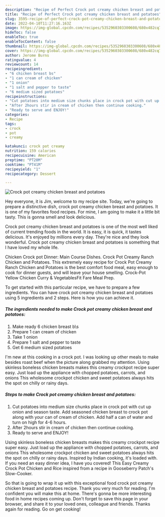 ```yaml
---
description: "Recipe of Perfect Crock pot creamy chicken breast and potatoes"
title: "Recipe of Perfect Crock pot creamy chicken breast and potatoes"
slug: 3595-recipe-of-perfect-crock-pot-creamy-chicken-breast-and-potatoes
date: 2022-04-10T11:27:16.163Z
image: https://img-global.cpcdn.com/recipes/5352960303300608/680x482cq70/crock-pot-creamy-chicken-breast-and-potatoes-recipe-main-photo.jpg
hideToc: false
enableToc: true
enableTocContent: false
thumbnail: https://img-global.cpcdn.com/recipes/5352960303300608/680x482cq70/crock-pot-creamy-chicken-breast-and-potatoes-recipe-main-photo.jpg
cover: https://img-global.cpcdn.com/recipes/5352960303300608/680x482cq70/crock-pot-creamy-chicken-breast-and-potatoes-recipe-main-photo.jpg
author: Jerome Burns
ratingvalue: 4
reviewcount: 14
recipeingredient:
- "6 chicken breast bs"
- "1 can cream of chicken"
- "1 onion"
- "1 salt and pepper to taste"
- "6 medium sized potatoes"
recipeinstructions:
- "Cut potatoes into medium size chunks place in crock pot with cut up onion and season taste. Add seasoned chicken breast to crock pot along with your can of cream of chicken. Add half a can of water and turn on high for 4-6 hours."
- "After 2hours stir in cream of chicken then continue cooking."
- "Ready to serve and ENJOY!"
categories:
- Recipe
tags:
- crock
- pot
- creamy

katakunci: crock pot creamy 
nutrition: 159 calories
recipecuisine: American
preptime: "PT20M"
cooktime: "PT41M"
recipeyield: "1"
recipecategory: Dessert

---
```



![Crock pot creamy chicken breast and potatoes](https://img-global.cpcdn.com/recipes/5352960303300608/680x482cq70/crock-pot-creamy-chicken-breast-and-potatoes-recipe-main-photo.jpg)

Hey everyone, it is Jim, welcome to my recipe site. Today, we're going to prepare a distinctive dish, crock pot creamy chicken breast and potatoes. It is one of my favorites food recipes. For mine, I am going to make it a little bit tasty. This is gonna smell and look delicious.

Crock pot creamy chicken breast and potatoes is one of the most well liked of current trending foods in the world. It is easy, it is quick, it tastes delicious. It's enjoyed by millions every day. They're nice and they look wonderful. Crock pot creamy chicken breast and potatoes is something that I have loved my whole life.

Chicken Crock pot Dinner: Main Course Dishes. Crock Pot Creamy Ranch Chicken and Potatoes. This extremely easy recipe for Crock Pot Creamy Ranch Chicken and Potatoes is the best comfort food meal, easy enough to cook for dinner guests, and will leave your house smelling. Crock-Pot Yellow Chicken Curry &amp; VegetablesFit Fare Meal Prep.


To get started with this particular recipe, we have to prepare a few ingredients. You can have crock pot creamy chicken breast and potatoes using 5 ingredients and 2 steps. Here is how you can achieve it.

<!--inarticleads1-->

##### The ingredients needed to make Crock pot creamy chicken breast and potatoes:

1. Make ready 6 chicken breast b\s
1. Prepare 1 can cream of chicken
1. Take 1 onion
1. Prepare 1 salt and pepper to taste
1. Get 6 medium sized potatoes


I&#39;m new at this cooking in a crock pot. I was looking up other meals to make besides roast beef when the picture along grabbed my attention. Using skinless boneless chicken breasts makes this creamy crockpot recipe super easy. Just load up the appliance with chopped potatoes, carrots, and onions This wholesome crockpot chicken and sweet potatoes always hits the spot on chilly or rainy days. 

<!--inarticleads2-->

##### Steps to make Crock pot creamy chicken breast and potatoes:

1. Cut potatoes into medium size chunks place in crock pot with cut up onion and season taste. Add seasoned chicken breast to crock pot along with your can of cream of chicken. Add half a can of water and turn on high for 4-6 hours.
1. After 2hours stir in cream of chicken then continue cooking.
1. Ready to serve and ENJOY!

Using skinless boneless chicken breasts makes this creamy crockpot recipe super easy. Just load up the appliance with chopped potatoes, carrots, and onions This wholesome crockpot chicken and sweet potatoes always hits the spot on chilly or rainy days. Inspired by Indian cooking, it&#39;s loaded with. If you need an easy dinner idea, I have you covered! This Easy Creamy Crock Pot Chicken and Rice inspired from a recipe in Gooseberry Patch&#39;s Slow-Cooker. 

So that is going to wrap it up with this exceptional food crock pot creamy chicken breast and potatoes recipe. Thank you very much for reading. I'm confident you will make this at home. There's gonna be more interesting food in home recipes coming up. Don't forget to save this page in your browser, and share it to your loved ones, colleague and friends. Thanks again for reading. Go on get cooking!
